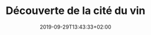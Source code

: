 ---
title: "Découverte de la cité du vin"
date: 2019-09-29T13:43:33+02:00
type: "events"
description: "ituée à Bordeaux, La Cité du Vin est un lieu culturel unique au monde qui donne à voir le vin autrement, à travers le monde, à travers les âges, dans toutes les cultures et toutes les civilisations, au coeur d'une architecture emblématique.  Portée par la Fondation pour la culture et les civilisations du vin, La Cité du Vin a ouvert ses portes le 1er juin 2016, et est aujourd'hui l'étape incontournable d'une visite à Bordeaux. Entre musée international du vin et centre d'interprétation, La Cité du Vin aborde le vin comme un patrimoine culturel, universel et vivant, à travers une approche immersive et sensorielle."
address: "134 Quai de Bacalan"
postalCode: "33300"
city: "Bordeaux"
label: ""
photos: ["/img/event16/event16_1.jpg", "/img/event16/event16_2.jpg", "/img/event16/event16_3.jpg", "/img/event16/event16_4.jpg", "/img/event16/event16_5.jpg"]
draft: true
important: false
association: ""
when: 2019-10-21
---